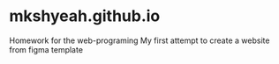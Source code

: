 # mkshyeah.github.io
Homework for the web-programing
My first attempt to create a website from figma template
